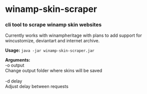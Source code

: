 # winamp-skin-scraper
### cli tool to scrape winamp skin websites

Currently works with winampheritage with plans to add support for wincustomize, deviantart and internet archive.



**Usage:**
```java -jar winamp-skin-scraper.jar```

**Arguments:**<br>
-o output<br>Change output folder where skins will be saved<br><br>
-d delay<br>Adjust delay between requests<br><br>

